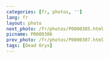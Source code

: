```yaml
---
categories: [fr, photos, '']
lang: fr
layout: photo
next_photo: /fr/photos/P0000305.html
picname: P0000306
prev_photo: /fr/photos/P0000307.html
tags: [Dead Oryx]
---
```

